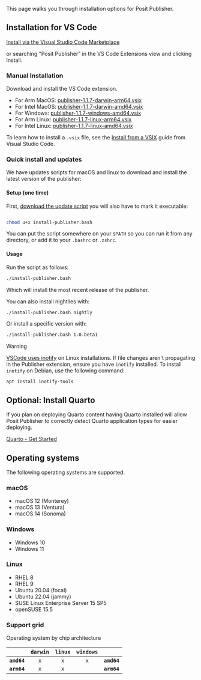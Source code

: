 This page walks you through installation options for Posit Publisher.

## Installation for VS Code

[Install via the Visual Studio Code Marketplace](https://marketplace.visualstudio.com/items?itemName=Posit.publisher)

or searching "Posit Publisher" in the VS Code Extensions view and clicking
Install.

### Manual Installation

Download and install the VS Code extension.

- For Arm MacOS: [publisher-1.1.7-darwin-arm64.vsix](https://cdn.posit.co/publisher/releases/tags/v1.1.7/publisher-1.1.7-darwin-arm64.vsix)
- For Intel MacOS: [publisher-1.1.7-darwin-amd64.vsix](https://cdn.posit.co/publisher/releases/tags/v1.1.7/publisher-1.1.7-darwin-amd64.vsix)
- For Windows: [publisher-1.1.7-windows-amd64.vsix](https://cdn.posit.co/publisher/releases/tags/v1.1.7/publisher-1.1.7-windows-amd64.vsix)
- For Arm Linux: [publisher-1.1.7-linux-arm64.vsix](https://cdn.posit.co/publisher/releases/tags/v1.1.7/publisher-1.1.7-linux-arm64.vsix)
- For Intel Linux: [publisher-1.1.7-linux-amd64.vsix](https://cdn.posit.co/publisher/releases/tags/v1.1.7/publisher-1.1.7-linux-amd64.vsix)

To learn how to install a `.vsix` file, see the [Install from a
VSIX](https://code.visualstudio.com/docs/editor/extension-marketplace#_install-from-a-vsix)
guide from Visual Studio Code.

### Quick install and updates

We have updates scripts for macOS and linux to download and install the latest version of the publisher:

#### Setup (one time)

First, [download the update script](https://raw.githubusercontent.com/posit-dev/publisher/main/install-publisher.bash) you will also have to mark it executable:

```bash

chmod u+x install-publisher.bash
```

You can put the script somewhere on your `$PATH` so you can run it from any directory, or add it to your `.bashrc` or `.zshrc`.

#### Usage

Run the script as follows:

```bash
./install-publisher.bash
```

Which will install the most recent release of the publisher.

You can also install nightlies with:

```bash
./install-publisher.bash nightly
```

Or install a specific version with:

```bash
./install-publisher.bash 1.0.beta1
```

> [!WARNING]
> [VSCode uses inotify](https://github.com/microsoft/vscode/wiki/File-Watcher-Issues) on Linux installations. If file changes aren't propagating in the Publisher extension, ensure you have `inotify` installed.
> To install `inotify` on Debian, use the following command:<br />
>
> ```
> apt install inotify-tools
> ```


## Optional: Install Quarto

If you plan on deploying Quarto content having Quarto installed will allow
Posit Publisher to correctly detect Quarto application types for easier
deploying.

[Quarto - Get Started](https://quarto.org/docs/get-started/)

## Operating systems

The following operating systems are supported.

### macOS

- macOS 12 (Monterey)
- macOS 13 (Ventura)
- macOS 14 (Sonoma)

### Windows

- Windows 10
- Windows 11

### Linux

- RHEL 8
- RHEL 9
- Ubuntu 20.04 (focal)
- Ubuntu 22.04 (jammy)
- SUSE Linux Enterprise Server 15 SP5
- openSUSE 15.5

### Support grid

Operating system by chip architecture

|             | `darwin` | `linux` | `windows` |             |
| ----------: | :------: | :-----: | :-------: | :---------- |
| **`amd64`** |   `x`    |   `x`   |    `x`    | **`amd64`** |
| **`arm64`** |   `x`    |   `x`   |           | **`arm64`** |

